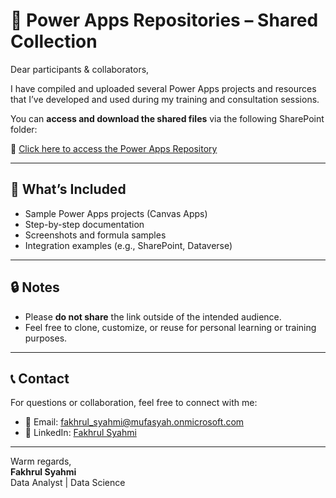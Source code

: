 # 📌 Power Apps Repositories – Shared Collection

Dear participants & collaborators,

I have compiled and uploaded several Power Apps projects and resources that I’ve developed and used during my training and consultation sessions.

You can **access and download the shared files** via the following SharePoint folder:

🔗 [Click here to access the Power Apps Repository](https://mufasyah-my.sharepoint.com/:f:/g/personal/fakhrul_syahmi_mufasyah_onmicrosoft_com/Evqmhh3WnxxNsWdllmsok5kBLZ2KEWjXzjeb9KM0ctn7zw?e=GJrMsq)

---

## 📁 What’s Included
- Sample Power Apps projects (Canvas Apps)
- Step-by-step documentation
- Screenshots and formula samples
- Integration examples (e.g., SharePoint, Dataverse)

---

## 🔒 Notes
- Please **do not share** the link outside of the intended audience.
- Feel free to clone, customize, or reuse for personal learning or training purposes.

---

## 📞 Contact
For questions or collaboration, feel free to connect with me:

- 📧 Email: fakhrul_syahmi@mufasyah.onmicrosoft.com  
- 💼 LinkedIn: [Fakhrul Syahmi](https://www.linkedin.com/in/fakhrulsyahmi/)

---

Warm regards,  
**Fakhrul Syahmi**  
Data Analyst | Data Science
